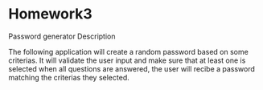 # Homework3
Password generator
Description

The following application will create a random password based on some criterias. It will validate the user input and make sure that at least one is selected when all questions are answered, the user will recibe a password matching the criterias they selected.
    